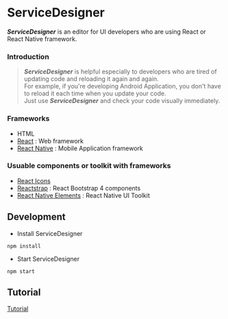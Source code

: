# ServiceDesigner
**_ServiceDesigner_** is an editor for UI developers who are using React or React Native framework.
<!-- > ServiceDesginer is an Editor to update design of your project using react or react-native.  
> React & React-Native Design Editor desktop app built on top of Electron.  
> You can update both web and app design created by react or react-native.   -->

### Introduction
> **_ServiceDesigner_** is helpful especially to developers who are tired of updating code and reloading it again and again.  
> For example, if you're developing Android Application, you don't have to reload it each time when you update your code.  
> Just use **_ServiceDesigner_** and check your code visually immediately.  
<!-- > If you're done with your UI, save it and extend each component wherever you want to use it.   -->

### Frameworks
- HTML
- [React](https://reactjs.org/) : Web framework
- [React Native](https://facebook.github.io/react-native/) : Mobile Application framework

### Usuable components or toolkit with frameworks
- [React Icons](http://react-icons.github.io/react-icons/)
- [Reactstrap](https://reactstrap.github.io/) : React Bootstrap 4 components
- [React Native Elements](https://react-native-training.github.io/react-native-elements/) : React Native UI Toolkit

## Development
- Install ServiceDesigner
```
npm install
```
- Start ServiceDesigner
```
npm start 
```

<!-- ## build
```
npm run dist
``` -->

## Tutorial
[Tutorial](https://github.com/hyun12345/ServiceDesigner/blob/tutorial/TUTORIAL.md)
<!-- 1. test 1
1. test 2
1. test 3
1. test 4
1. test 5 -->